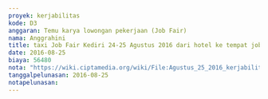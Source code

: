 ```yaml
---
proyek: kerjabilitas
kode: D3
anggaran: Temu karya lowongan pekerjaan (Job Fair)
nama: Anggrahini
title: taxi Job Fair Kediri 24-25 Agustus 2016 dari hotel ke tempat job fair
date: 2016-08-25
biaya: 56480
nota: "https://wiki.ciptamedia.org/wiki/File:Agustus_25_2016_kerjabilitas_D3_taxi_hotel_venue_jobfair_kediri_inok.jpg"
tanggalpelunasan: 2016-08-25
notapelunasan:
---
```

